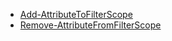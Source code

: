 * [Add-AttributeToFilterScope](https://github.com/wim-beck/IS4U-FIM-Powershell/wiki/Add-AttributeToFilterScope)<br />
* [Remove-AttributeFromFilterScope](https://github.com/wim-beck/IS4U-FIM-Powershell/wiki/Remove-AttributeFromFilterScope)<br />
